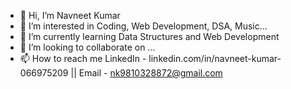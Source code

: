 - 👋 Hi, I’m Navneet Kumar
- 👀 I’m interested in Coding, Web Development, DSA, Music...
- 🌱 I’m currently learning Data Structures and Web Development
- 💞️ I’m looking to collaborate on ...
- 📫 How to reach me LinkedIn - linkedin.com/in/navneet-kumar-066975209 || Email - nk9810328872@gmail.com

<!---
Navneet0801/Navneet0801 is a ✨ special ✨ repository because its `README.md` (this file) appears on your GitHub profile.
You can click the Preview link to take a look at your changes.
--->

